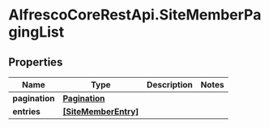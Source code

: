 # AlfrescoCoreRestApi.SiteMemberPagingList

## Properties
Name | Type | Description | Notes
------------ | ------------- | ------------- | -------------
**pagination** | [**Pagination**](Pagination.md) |  | 
**entries** | [**[SiteMemberEntry]**](SiteMemberEntry.md) |  | 


